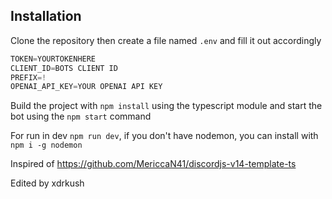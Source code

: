 ## Installation

Clone the repository then create a file named `.env` and fill it out accordingly

```js
TOKEN=YOURTOKENHERE
CLIENT_ID=BOTS CLIENT ID
PREFIX=!
OPENAI_API_KEY=YOUR OPENAI API KEY
```

Build the project with `npm install` using the typescript module and start the bot using the `npm start` command

For run in dev `npm run dev`, if you don't have nodemon, you can install with `npm i -g nodemon`

Inspired of https://github.com/MericcaN41/discordjs-v14-template-ts

Edited by xdrkush